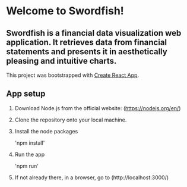 # Welcome to Swordfish!

## Swordfish is a financial data visualization web application. It retrieves data from financial statements and presents it in aesthetically pleasing and intuitive charts.

This project was bootstrapped with [Create React App](https://github.com/facebook/create-react-app).

## App setup

1.  Download Node.js from the official website:
    (https://nodejs.org/en/)

2.  Clone the repository onto your local machine.

3.  Install the node packages

    'npm install'

4.  Run the app

    'npm run'

5.  If not already there, in a browser, go to (http://localhost:3000/)
